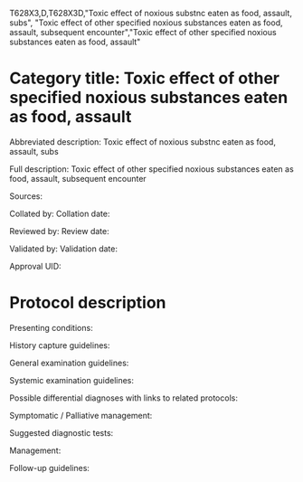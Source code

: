 T628X3,D,T628X3D,"Toxic effect of noxious substnc eaten as food, assault, subs", "Toxic effect of other specified noxious substances eaten as food, assault, subsequent encounter","Toxic effect of other specified noxious substances eaten as food, assault"
# Category title: Toxic effect of other specified noxious substances eaten as food, assault

Abbreviated description: Toxic effect of noxious substnc eaten as food, assault, subs

Full description: Toxic effect of other specified noxious substances eaten as food, assault, subsequent encounter

Sources:

Collated by:
Collation date:

Reviewed by:
Review date:

Validated by:
Validation date:

Approval UID:

# Protocol description

Presenting conditions:

History capture guidelines:

General examination guidelines:

Systemic examination guidelines:

Possible differential diagnoses with links to related protocols:

Symptomatic / Palliative management:

Suggested diagnostic tests:

Management:

Follow-up guidelines:

